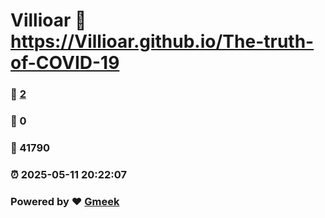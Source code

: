 # Villioar :link: https://Villioar.github.io/The-truth-of-COVID-19 
### :page_facing_up: [2](https://Villioar.github.io/The-truth-of-COVID-19/tag.html) 
### :speech_balloon: 0 
### :hibiscus: 41790 
### :alarm_clock: 2025-05-11 20:22:07 
### Powered by :heart: [Gmeek](https://github.com/Meekdai/Gmeek)

